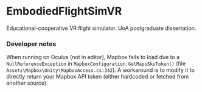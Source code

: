 
# EmbodiedFlightSimVR
 Educational-cooperative VR flight simulator. UoA postgraduate dissertation.

### Developer notes
When running on Oculus (not in editor), Mapbox fails to load due to a `NullReferenceException` in `MapboxConfiguration.GetMapsSkuToken()` (file `Assets\Mapbox\Unity\MapboxAccess.cs:342`). A workaround is to modify it to directly return your Mapbox API token (either hardcoded or fetched from another source).
